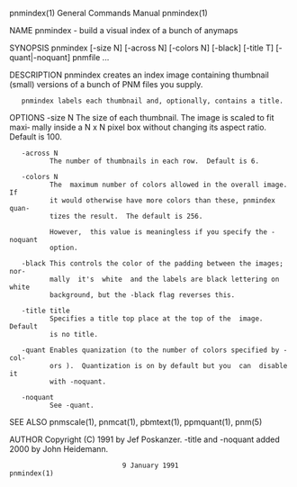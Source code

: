 pnmindex(1)                General Commands Manual                pnmindex(1)

NAME
       pnmindex - build a visual index of a bunch of anymaps

SYNOPSIS
       pnmindex  [-size  N]  [-across  N]  [-colors  N]  [-black]  [-title T]
       [-quant|-noquant] pnmfile ...

DESCRIPTION
       pnmindex creates an index image containing thumbnail (small)  versions
       of a bunch of PNM files you supply.

       pnmindex labels each thumbnail and, optionally, contains a title.

OPTIONS
       -size N
              The  size  of each thumbnail.  The image is scaled to fit maxi‐
              mally inside a N x N pixel  box  without  changing  its  aspect
              ratio.  Default is 100.

       -across N
              The number of thumbnails in each row.  Default is 6.

       -colors N
              The  maximum number of colors allowed in the overall image.  If
              it would otherwise have more colors than these, pnmindex  quan‐
              tizes the result.  The default is 256.

              However,  this value is meaningless if you specify the -noquant
              option.

       -black This controls the color of the padding between the images; nor‐
              mally  it's  white  and the labels are black lettering on white
              background, but the -black flag reverses this.

       -title title
              Specifies a title top place at the top of the  image.   Default
              is no title.

       -quant Enables quanization (to the number of colors specified by -col‐
              ors ).  Quantization is on by default but you  can  disable  it
              with -noquant.

       -noquant
              See -quant.

SEE ALSO
       pnmscale(1), pnmcat(1), pbmtext(1), ppmquant(1), pnm(5)

AUTHOR
       Copyright  (C)  1991 by Jef Poskanzer.  -title and -noquant added 2000
       by John Heidemann.

                                9 January 1991                    pnmindex(1)

